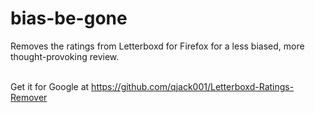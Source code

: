 # bias-be-gone
Removes the ratings from Letterboxd for Firefox for a less biased, more thought-provoking review.<br><br>

Get it for Google at https://github.com/qjack001/Letterboxd-Ratings-Remover

